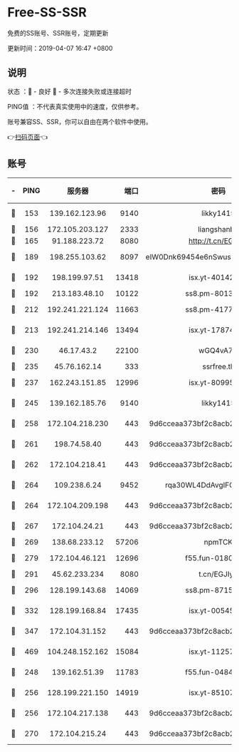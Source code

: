 # Free-SS-SSR

免费的SS账号、SSR账号，定期更新

更新时间：2019-04-07 16:47 +0800

## 说明

状态     ：🙂 - 良好 🙁 - 多次连接失败或连接超时

PING值   ：不代表真实使用中的速度，仅供参考。

账号兼容SS、SSR，你可以自由在两个软件中使用。

👉[扫码页面](https://liesauer.github.io/Free-SS-SSR/)👈

## 账号

|-|PING|服务器|端口|密码|加密方式|区域|
|:----:|:----:|:-----:|-----:|:----:|:----:|:----:|
|🙂|153|139.162.123.96|9140|likky1415|aes-256-cfb|JP|
|🙂|156|172.105.203.127|2333|liangshanbo|chacha20|JP|
|🙂|165|91.188.223.72|8080|http://t.cn/EGJIyrl|rc4-md5|RU|
|🙂|189|198.255.103.62|8097|eIW0Dnk69454e6nSwuspv9DmS201tQ0D|aes-256-cfb|US|
|🙂|192|198.199.97.51|13418|isx.yt-40142272|aes-256-cfb|US|
|🙂|192|213.183.48.10|10122|ss8.pm-80138879|rc4-md5|RU|
|🙂|212|192.241.221.124|11663|ss8.pm-41772299|aes-256-cfb|US|
|🙂|213|192.241.214.146|13494|isx.yt-17874005|aes-256-cfb|US|
|🙂|230|46.17.43.2|22100|wGQ4vA7D|aes-256-gcm|RU|
|🙂|235|45.76.162.14|333|ssrfree.tk|rc4|SG|
|🙂|237|162.243.151.85|12996|isx.yt-80995578|aes-256-cfb|US|
|🙂|245|139.162.185.76|9140|likky1415|aes-256-cfb|DE|
|🙂|258|172.104.218.230|443|9d6cceaa373bf2c8acb22e60b6a58be6|aes-256-cfb|US|
|🙂|261|198.74.58.40|443|9d6cceaa373bf2c8acb22e60b6a58be6|aes-256-cfb|US|
|🙂|262|172.104.218.41|443|9d6cceaa373bf2c8acb22e60b6a58be6|aes-256-cfb|US|
|🙂|264|109.238.6.24|9452|rqa30WL4DdAvgIFG6Fs3znzTa|aes-256-cfb|FR|
|🙂|264|172.104.209.198|443|9d6cceaa373bf2c8acb22e60b6a58be6|aes-256-cfb|US|
|🙂|267|172.104.24.21|443|9d6cceaa373bf2c8acb22e60b6a58be6|aes-256-cfb|US|
|🙂|269|138.68.233.12|57206|npmTCK|rc4-md5|US|
|🙂|279|172.104.46.121|12696|f55.fun-01805211|aes-256-cfb|SG|
|🙂|291|45.62.233.234|8080|t.cn/EGJIyrl|rc4-md5|CA|
|🙂|296|128.199.143.68|14069|ss8.pm-87154822|aes-256-cfb|SG|
|🙂|332|128.199.168.84|17435|isx.yt-00545215|aes-256-cfb|SG|
|🙂|347|172.104.31.152|443|9d6cceaa373bf2c8acb22e60b6a58be6|aes-256-cfb|US|
|🙂|469|104.248.152.162|15084|isx.yt-11257150|aes-256-cfb|SG|
|🙂|248|139.162.51.39|11783|f55.fun-04843983|aes-256-cfb|SG|
|🙂|256|128.199.221.150|14919|isx.yt-85107538|aes-256-cfb|SG|
|🙂|256|172.104.217.138|443|9d6cceaa373bf2c8acb22e60b6a58be6|aes-256-cfb|US|
|🙂|270|172.104.215.24|443|9d6cceaa373bf2c8acb22e60b6a58be6|aes-256-cfb|US|
